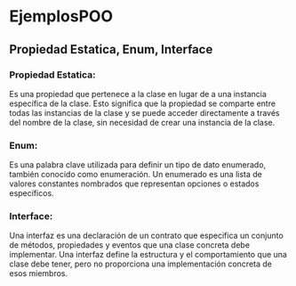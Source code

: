 # EjemplosPOO

## Propiedad Estatica, Enum, Interface

### Propiedad Estatica:
Es una propiedad que pertenece a la clase en lugar de a una instancia específica de la clase. Esto significa que la propiedad se comparte entre todas las instancias de la clase y se puede acceder directamente a través del nombre de la clase, sin necesidad de crear una instancia de la clase.

### Enum:
Es una palabra clave utilizada para definir un tipo de dato enumerado, también conocido como enumeración. Un enumerado es una lista de valores constantes nombrados que representan opciones o estados específicos.

### Interface:
Una interfaz es una declaración de un contrato que especifica un conjunto de métodos, propiedades y eventos que una clase concreta debe implementar. Una interfaz define la estructura y el comportamiento que una clase debe tener, pero no proporciona una implementación concreta de esos miembros.

